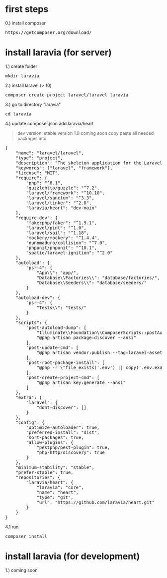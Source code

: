 # first steps
0.) install composer
<pre>
https://getcomposer.org/download/
</pre>

# install laravia (for server)
1.) create folder
<pre>mkdir laravia</pre>

2.) install laravel (> 10)
<pre>
composer create-project laravel/laravel laravia
</pre>

3.) go to directory "laravia"
<pre>cd laravia</pre>

4.) update composer.json add laravia/heart
> dev version. stable version 1.0 coming soon
> copy paste all needed packages into
<pre>
{
    "name": "laravel/laravel",
    "type": "project",
    "description": "The skeleton application for the Laravel framework.",
    "keywords": ["laravel", "framework"],
    "license": "MIT",
    "require": {
        "php": "^8.1",
        "guzzlehttp/guzzle": "^7.2",
        "laravel/framework": "^10.10",
        "laravel/sanctum": "^3.3",
        "laravel/tinker": "^2.8",
        "laravia/heart": "dev-main"
    },
    "require-dev": {
        "fakerphp/faker": "^1.9.1",
        "laravel/pint": "^1.0",
        "laravel/sail": "^1.18",
        "mockery/mockery": "^1.4.4",
        "nunomaduro/collision": "^7.0",
        "phpunit/phpunit": "^10.1",
        "spatie/laravel-ignition": "^2.0"
    },
    "autoload": {
        "psr-4": {
            "App\\": "app/",
            "Database\\Factories\\": "database/factories/",
            "Database\\Seeders\\": "database/seeders/"
        }
    },
    "autoload-dev": {
        "psr-4": {
            "Tests\\": "tests/"
        }
    },
    "scripts": {
        "post-autoload-dump": [
            "Illuminate\\Foundation\\ComposerScripts::postAutoloadDump",
            "@php artisan package:discover --ansi"
        ],
        "post-update-cmd": [
            "@php artisan vendor:publish --tag=laravel-assets --ansi --force"
        ],
        "post-root-package-install": [
            "@php -r \"file_exists('.env') || copy('.env.example', '.env');\""
        ],
        "post-create-project-cmd": [
            "@php artisan key:generate --ansi"
        ]
    },
    "extra": {
        "laravel": {
            "dont-discover": []
        }
    },
    "config": {
        "optimize-autoloader": true,
        "preferred-install": "dist",
        "sort-packages": true,
        "allow-plugins": {
            "pestphp/pest-plugin": true,
            "php-http/discovery": true
        }
    },
    "minimum-stability": "stable",
    "prefer-stable": true,
    "repositories": {
        "laravia/heart": {
            "laravia": "core",
            "name": "heart",
            "type": "git",
            "url": "https://github.com/laravia/heart.git"
        }
    }
}
</pre>

4.1 run
<pre>composer install</pre>


# install laravia (for development)
1.) coming soon
